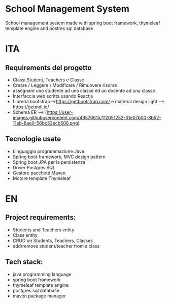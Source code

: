 # School Management System
School management system made with spring boot framework, thymeleaf template engine and postres sql database
# ITA
## Requirements del progetto
  - Classi Student, Teachers e Classe
  - Creare / Leggere / Modificare / Rimuovere risorse
  - assegnare uno studente ad una classe ed un docente ad una classe
  - Interfaccia web scritta usando Reactjs
  - Libreria bootstrap-->https://getbootstrap.com/
 e material design light --> https://getmdl.io/
  - Schema ER --> (https://user-images.githubusercontent.com/49570615/112051252-01e07b00-8b52-11eb-8ae0-56bc33ecb506.png)

## Tecnologie usate
  - Linguaggio programmazione Java
  - Spring boot framework, MVC design pattern
  - Spring boot JPA per la persistenza
  - Driver Postgres SQL
  - Gestore pacchetti Maven
  - Motore template Thymeleaf

# EN
## Project requirements:
  - Students and Teachers entity
  - Class entity
  - CRUD on Students, Teachers, Classes
  - add/remove student/teacher from a class
  
## Tech stack:
  - java programming language
  -  spring boot framework
  -  thymeleaf template engine
  -  postgres sql database
  -  maven package manager
